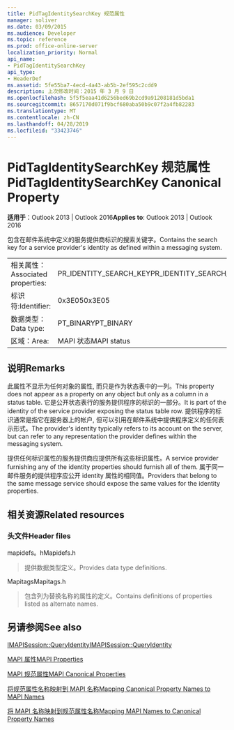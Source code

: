 ```yaml
---
title: PidTagIdentitySearchKey 规范属性
manager: soliver
ms.date: 03/09/2015
ms.audience: Developer
ms.topic: reference
ms.prod: office-online-server
localization_priority: Normal
api_name:
- PidTagIdentitySearchKey
api_type:
- HeaderDef
ms.assetid: 5fe55ba7-4ecd-4a43-ab5b-2ef595c2cdd9
description: 上次修改时间：2015 年 3 月 9 日
ms.openlocfilehash: 5f5f5eaa41d6256bed69b2cd9a91208181d5bda1
ms.sourcegitcommit: 8657170d071f9bcf680aba50b9c07f2a4fb82283
ms.translationtype: MT
ms.contentlocale: zh-CN
ms.lasthandoff: 04/28/2019
ms.locfileid: "33423746"
---
```

# <a name="pidtagidentitysearchkey-canonical-property"></a><span data-ttu-id="daef8-103">PidTagIdentitySearchKey 规范属性</span><span class="sxs-lookup"><span data-stu-id="daef8-103">PidTagIdentitySearchKey Canonical Property</span></span>

  
  
<span data-ttu-id="daef8-104">**适用于**：Outlook 2013 | Outlook 2016</span><span class="sxs-lookup"><span data-stu-id="daef8-104">**Applies to**: Outlook 2013 | Outlook 2016</span></span> 
  
<span data-ttu-id="daef8-105">包含在邮件系统中定义的服务提供商标识的搜索关键字。</span><span class="sxs-lookup"><span data-stu-id="daef8-105">Contains the search key for a service provider's identity as defined within a messaging system.</span></span> 
  
|||
|:-----|:-----|
|<span data-ttu-id="daef8-106">相关属性：</span><span class="sxs-lookup"><span data-stu-id="daef8-106">Associated properties:</span></span>  <br/> |<span data-ttu-id="daef8-107">PR_IDENTITY_SEARCH_KEY</span><span class="sxs-lookup"><span data-stu-id="daef8-107">PR_IDENTITY_SEARCH_KEY</span></span>  <br/> |
|<span data-ttu-id="daef8-108">标识符:</span><span class="sxs-lookup"><span data-stu-id="daef8-108">Identifier:</span></span>  <br/> |<span data-ttu-id="daef8-109">0x3E05</span><span class="sxs-lookup"><span data-stu-id="daef8-109">0x3E05</span></span>  <br/> |
|<span data-ttu-id="daef8-110">数据类型：</span><span class="sxs-lookup"><span data-stu-id="daef8-110">Data type:</span></span>  <br/> |<span data-ttu-id="daef8-111">PT_BINARY</span><span class="sxs-lookup"><span data-stu-id="daef8-111">PT_BINARY</span></span>  <br/> |
|<span data-ttu-id="daef8-112">区域：</span><span class="sxs-lookup"><span data-stu-id="daef8-112">Area:</span></span>  <br/> |<span data-ttu-id="daef8-113">MAPI 状态</span><span class="sxs-lookup"><span data-stu-id="daef8-113">MAPI status</span></span>  <br/> |
   
## <a name="remarks"></a><span data-ttu-id="daef8-114">说明</span><span class="sxs-lookup"><span data-stu-id="daef8-114">Remarks</span></span>

<span data-ttu-id="daef8-115">此属性不显示为任何对象的属性, 而只是作为状态表中的一列。</span><span class="sxs-lookup"><span data-stu-id="daef8-115">This property does not appear as a property on any object but only as a column in a status table.</span></span> <span data-ttu-id="daef8-116">它是公开状态表行的服务提供程序的标识的一部分。</span><span class="sxs-lookup"><span data-stu-id="daef8-116">It is part of the identity of the service provider exposing the status table row.</span></span> <span data-ttu-id="daef8-117">提供程序的标识通常是指它在服务器上的帐户, 但可以引用在邮件系统中提供程序定义的任何表示形式。</span><span class="sxs-lookup"><span data-stu-id="daef8-117">The provider's identity typically refers to its account on the server, but can refer to any representation the provider defines within the messaging system.</span></span> 
  
<span data-ttu-id="daef8-118">提供任何标识属性的服务提供商应提供所有这些标识属性。</span><span class="sxs-lookup"><span data-stu-id="daef8-118">A service provider furnishing any of the identity properties should furnish all of them.</span></span> <span data-ttu-id="daef8-119">属于同一邮件服务的提供程序应公开 identity 属性的相同值。</span><span class="sxs-lookup"><span data-stu-id="daef8-119">Providers that belong to the same message service should expose the same values for the identity properties.</span></span> 
  
## <a name="related-resources"></a><span data-ttu-id="daef8-120">相关资源</span><span class="sxs-lookup"><span data-stu-id="daef8-120">Related resources</span></span>

### <a name="header-files"></a><span data-ttu-id="daef8-121">头文件</span><span class="sxs-lookup"><span data-stu-id="daef8-121">Header files</span></span>

<span data-ttu-id="daef8-122">mapidefs。h</span><span class="sxs-lookup"><span data-stu-id="daef8-122">Mapidefs.h</span></span>
  
> <span data-ttu-id="daef8-123">提供数据类型定义。</span><span class="sxs-lookup"><span data-stu-id="daef8-123">Provides data type definitions.</span></span>
    
<span data-ttu-id="daef8-124">Mapitags</span><span class="sxs-lookup"><span data-stu-id="daef8-124">Mapitags.h</span></span>
  
> <span data-ttu-id="daef8-125">包含列为替换名称的属性的定义。</span><span class="sxs-lookup"><span data-stu-id="daef8-125">Contains definitions of properties listed as alternate names.</span></span>
    
## <a name="see-also"></a><span data-ttu-id="daef8-126">另请参阅</span><span class="sxs-lookup"><span data-stu-id="daef8-126">See also</span></span>



[<span data-ttu-id="daef8-127">IMAPISession::QueryIdentity</span><span class="sxs-lookup"><span data-stu-id="daef8-127">IMAPISession::QueryIdentity</span></span>](imapisession-queryidentity.md)


[<span data-ttu-id="daef8-128">MAPI 属性</span><span class="sxs-lookup"><span data-stu-id="daef8-128">MAPI Properties</span></span>](mapi-properties.md)
  
[<span data-ttu-id="daef8-129">MAPI 规范属性</span><span class="sxs-lookup"><span data-stu-id="daef8-129">MAPI Canonical Properties</span></span>](mapi-canonical-properties.md)
  
[<span data-ttu-id="daef8-130">将规范属性名称映射到 MAPI 名称</span><span class="sxs-lookup"><span data-stu-id="daef8-130">Mapping Canonical Property Names to MAPI Names</span></span>](mapping-canonical-property-names-to-mapi-names.md)
  
[<span data-ttu-id="daef8-131">将 MAPI 名称映射到规范属性名称</span><span class="sxs-lookup"><span data-stu-id="daef8-131">Mapping MAPI Names to Canonical Property Names</span></span>](mapping-mapi-names-to-canonical-property-names.md)

